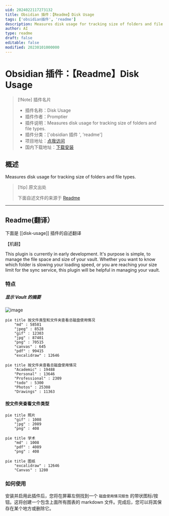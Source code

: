 ```yaml
---
uid: 2024022117273132
title: Obsidian 插件：【Readme】Disk Usage
tags: ['obsidian插件', 'readme']
description: Measures disk usage for tracking size of folders and file types.
author: AI
type: readme
draft: false
editable: false
modified: 20230101000000
---
```


# Obsidian 插件：【Readme】Disk Usage

> [!Note] 插件名片
> - 插件名称：Disk Usage
> - 插件作者：Promptier
> - 插件说明：Measures disk usage for tracking size of folders and file types.
> - 插件分类：['obsidian 插件 ', 'readme']
> - 项目地址：[点我访问](https://github.com/Promptier/disk-usage)
> - 国内下载地址：[下载安装](https://pkmer.cn/products/plugin/pluginMarket/?disk-usage)

## 概述

Measures disk usage for tracking size of folders and file types.

> [!tip] 原文出处
>
>下面自述文件的来源于 [Readme](https://ghproxy.net/https://raw.githubusercontent.com/Promptier/disk-usage/master/README.md)

---

## Readme(翻译）

下面是 [[disk-usage]] 插件的自述翻译

【机翻】

This plugin is currently in early development. It's purpose is simple, to manage the file space and size of your vault. Whether you want to know which folder is slowing your loading speed, or you are reaching your size limit for the sync service, this plugin will be helpful in managing your vault.

### 特点

##### 显示 Vault 的摘要

![image](https://cdn.pkmer.cn/covers/disk-usage_1_0.png!pkmer)

```mermaid
pie title 按文件类型和文件夹查看总磁盘使用情况
	"md" : 58581
	"jpeg" : 8528
	"gif" : 12303
	"jpg" : 87401
	"png" : 70515
	"canvas" : 645
	"pdf" : 99415
	"excalidraw" : 12646
```

```mermaid
pie title 按文件夹查看总磁盘使用情况
	"Academic" : 19488
	"Personal" : 13646
	"Professional" : 2309
	"todo" : 5300
	"Photos" : 25308
	"Drawings" : 11363
```

#### 按文件夹查看文件类型

```mermaid
pie title 照片
	"gif" : 1008
	"jpg" : 2089
	"png" : 408
```

```mermaid
pie title 学术
	"md" : 1008
	"pdf" : 4089
	"png" : 408
```

```mermaid
pie title 图纸
	"excalidraw" : 12646
	"Canvas" : 1280
```

### 如何使用

安装并启用此插件后，您将在屏幕左侧找到一个 `磁盘使用情况报告` 的带状图标/按钮。这将创建一个包含上面所有图表的 markdown 文件。完成后，您可以将其保存在某个地方或删除它。
